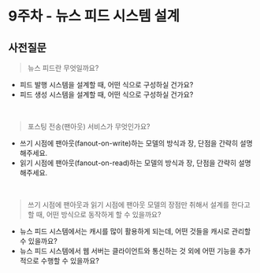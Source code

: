 # 9주차 - 뉴스 피드 시스템 설계

## 사전질문

> 뉴스 피드란 무엇일까요?
  - 피드 발행 시스템을 설계할 때, 어떤 식으로 구성하실 건가요?
  - 피드 생성 시스템을 설계할 때, 어떤 식으로 구성하실 건가요?

<br>

> 포스팅 전송(팬아웃) 서비스가 무엇인가요?
  - 쓰기 시점에 팬아웃(fanout-on-write)하는 모델의 방식과 장, 단점을 간략히 설명해주세요.
  - 읽기 시점에 팬아웃(fanout-on-read)하는 모델의 방식과 장, 단점을 간략히 설명해주세요.

<br>

> 쓰기 시점에 팬아웃과 읽기 시점에 팬아웃 모델의 장점만 취해서 설계를 한다고 할 때, 어떤 방식으로 동작하게 할 수 있을까요?
  - 뉴스 피드 시스템에서는 캐시를 많이 활용하게 되는데, 어떤 것들을 캐시로 관리할 수 있을까요?
  - 뉴스 피드 시스템에서 웹 서버는 클라이언트와 통신하는 것 외에 어떤 기능을 추가적으로 수행할 수 있을까요?
